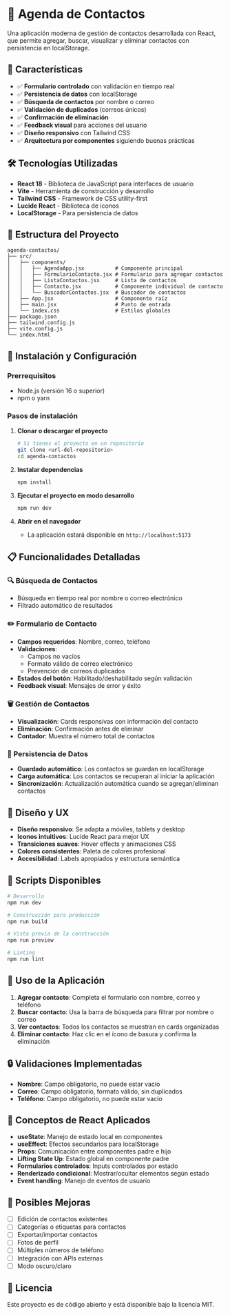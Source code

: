 # 📱 Agenda de Contactos

Una aplicación moderna de gestión de contactos desarrollada con React, que permite agregar, buscar, visualizar y eliminar contactos con persistencia en localStorage.

## 🚀 Características

- ✅ **Formulario controlado** con validación en tiempo real
- ✅ **Persistencia de datos** con localStorage
- ✅ **Búsqueda de contactos** por nombre o correo
- ✅ **Validación de duplicados** (correos únicos)
- ✅ **Confirmación de eliminación** 
- ✅ **Feedback visual** para acciones del usuario
- ✅ **Diseño responsivo** con Tailwind CSS
- ✅ **Arquitectura por componentes** siguiendo buenas prácticas

## 🛠️ Tecnologías Utilizadas

- **React 18** - Biblioteca de JavaScript para interfaces de usuario
- **Vite** - Herramienta de construcción y desarrollo
- **Tailwind CSS** - Framework de CSS utility-first
- **Lucide React** - Biblioteca de iconos
- **LocalStorage** - Para persistencia de datos

## 📁 Estructura del Proyecto

```
agenda-contactos/
├── src/
│   ├── components/
│   │   ├── AgendaApp.jsx          # Componente principal
│   │   ├── FormularioContacto.jsx # Formulario para agregar contactos
│   │   ├── ListaContactos.jsx     # Lista de contactos
│   │   ├── Contacto.jsx           # Componente individual de contacto
│   │   └── BuscadorContactos.jsx  # Buscador de contactos
│   ├── App.jsx                    # Componente raíz
│   ├── main.jsx                   # Punto de entrada
│   └── index.css                  # Estilos globales
├── package.json
├── tailwind.config.js
├── vite.config.js
└── index.html
```

## 🔧 Instalación y Configuración

### Prerrequisitos

- Node.js (versión 16 o superior)
- npm o yarn

### Pasos de instalación

1. **Clonar o descargar el proyecto**
   ```bash
   # Si tienes el proyecto en un repositorio
   git clone <url-del-repositorio>
   cd agenda-contactos
   ```

2. **Instalar dependencias**
   ```bash
   npm install
   ```

3. **Ejecutar el proyecto en modo desarrollo**
   ```bash
   npm run dev
   ```

4. **Abrir en el navegador**
   - La aplicación estará disponible en `http://localhost:5173`

## 📋 Funcionalidades Detalladas

### 🔍 Búsqueda de Contactos
- Búsqueda en tiempo real por nombre o correo electrónico
- Filtrado automático de resultados

### ✏️ Formulario de Contacto
- **Campos requeridos**: Nombre, correo, teléfono
- **Validaciones**:
  - Campos no vacíos
  - Formato válido de correo electrónico
  - Prevención de correos duplicados
- **Estados del botón**: Habilitado/deshabilitado según validación
- **Feedback visual**: Mensajes de error y éxito

### 🗑️ Gestión de Contactos
- **Visualización**: Cards responsivas con información del contacto
- **Eliminación**: Confirmación antes de eliminar
- **Contador**: Muestra el número total de contactos

### 💾 Persistencia de Datos
- **Guardado automático**: Los contactos se guardan en localStorage
- **Carga automática**: Los contactos se recuperan al iniciar la aplicación
- **Sincronización**: Actualización automática cuando se agregan/eliminan contactos

## 🎨 Diseño y UX

- **Diseño responsivo**: Se adapta a móviles, tablets y desktop
- **Iconos intuitivos**: Lucide React para mejor UX
- **Transiciones suaves**: Hover effects y animaciones CSS
- **Colores consistentes**: Paleta de colores profesional
- **Accesibilidad**: Labels apropiados y estructura semántica

## 🧪 Scripts Disponibles

```bash
# Desarrollo
npm run dev

# Construcción para producción
npm run build

# Vista previa de la construcción
npm run preview

# Linting
npm run lint
```

## 📱 Uso de la Aplicación

1. **Agregar contacto**: Completa el formulario con nombre, correo y teléfono
2. **Buscar contacto**: Usa la barra de búsqueda para filtrar por nombre o correo
3. **Ver contactos**: Todos los contactos se muestran en cards organizadas
4. **Eliminar contacto**: Haz clic en el ícono de basura y confirma la eliminación

## 🔒 Validaciones Implementadas

- **Nombre**: Campo obligatorio, no puede estar vacío
- **Correo**: Campo obligatorio, formato válido, sin duplicados
- **Teléfono**: Campo obligatorio, no puede estar vacío

## 🎯 Conceptos de React Aplicados

- **useState**: Manejo de estado local en componentes
- **useEffect**: Efectos secundarios para localStorage
- **Props**: Comunicación entre componentes padre e hijo
- **Lifting State Up**: Estado global en componente padre
- **Formularios controlados**: Inputs controlados por estado
- **Renderizado condicional**: Mostrar/ocultar elementos según estado
- **Event handling**: Manejo de eventos de usuario

## 🚀 Posibles Mejoras

- [ ] Edición de contactos existentes
- [ ] Categorías o etiquetas para contactos
- [ ] Exportar/importar contactos
- [ ] Fotos de perfil
- [ ] Múltiples números de teléfono
- [ ] Integración con APIs externas
- [ ] Modo oscuro/claro

## 📄 Licencia

Este proyecto es de código abierto y está disponible bajo la licencia MIT.